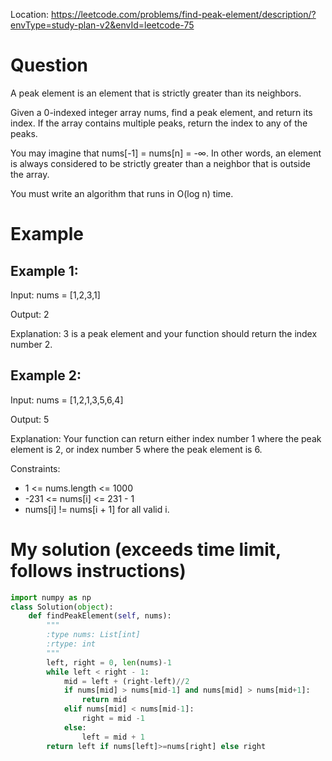 Location: https://leetcode.com/problems/find-peak-element/description/?envType=study-plan-v2&envId=leetcode-75
# Question
A peak element is an element that is strictly greater than its neighbors.

Given a 0-indexed integer array nums, find a peak element, and return its index. If the array contains multiple peaks, return the index to any of the peaks.

You may imagine that nums[-1] = nums[n] = -∞. In other words, an element is always considered to be strictly greater than a neighbor that is outside the array.

You must write an algorithm that runs in O(log n) time.

 

# Example
## Example 1:

Input: nums = [1,2,3,1]

Output: 2

Explanation: 3 is a peak element and your function should return the index number 2.

## Example 2:

Input: nums = [1,2,1,3,5,6,4]

Output: 5

Explanation: Your function can return either index number 1 where the peak element is 2, or index number 5 where the peak element is 6.

Constraints:

- 1 <= nums.length <= 1000
- -231 <= nums[i] <= 231 - 1
- nums[i] != nums[i + 1] for all valid i.

# My solution (exceeds time limit, follows instructions)
```python
import numpy as np
class Solution(object):
    def findPeakElement(self, nums):
        """
        :type nums: List[int]
        :rtype: int
        """
        left, right = 0, len(nums)-1
        while left < right - 1:
            mid = left + (right-left)//2
            if nums[mid] > nums[mid-1] and nums[mid] > nums[mid+1]:
                return mid
            elif nums[mid] < nums[mid-1]:
                right = mid -1
            else:
                left = mid + 1
        return left if nums[left]>=nums[right] else right


```
